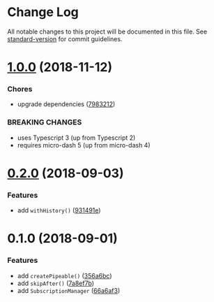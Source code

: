# Change Log

All notable changes to this project will be documented in this file. See [standard-version](https://github.com/conventional-changelog/standard-version) for commit guidelines.

<a name="1.0.0"></a>

# [1.0.0](https://github.com/simontonsoftware/s-rxjs-utils/compare/v0.2.0...v1.0.0) (2018-11-12)

### Chores

- upgrade dependencies ([7983212](https://github.com/simontonsoftware/s-rxjs-utils/commit/7983212))

### BREAKING CHANGES

- uses Typescript 3 (up from Typescript 2)
- requires micro-dash 5 (up from micro-dash 4)

<a name="0.2.0"></a>

# [0.2.0](https://github.com/simontonsoftware/s-rxjs-utils/compare/v0.1.0...v0.2.0) (2018-09-03)

### Features

- add `withHistory()` ([931491e](https://github.com/simontonsoftware/s-rxjs-utils/commit/931491e))

<a name="0.1.0"></a>

# 0.1.0 (2018-09-01)

### Features

- add `createPipeable()` ([356a6bc](https://github.com/simontonsoftware/s-rxjs-utils/commit/356a6bc))
- add `skipAfter()` ([7a8ef7b](https://github.com/simontonsoftware/s-rxjs-utils/commit/7a8ef7b))
- add `SubscriptionManager` ([66a6af3](https://github.com/simontonsoftware/s-rxjs-utils/commit/66a6af3))
